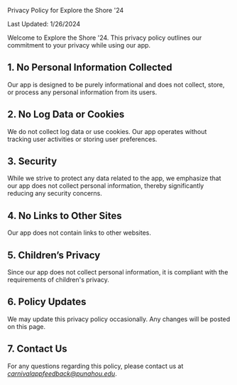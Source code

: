 Privacy Policy for Explore the Shore '24

Last Updated: 1/26/2024

Welcome to Explore the Shore '24. This privacy policy outlines our commitment to your privacy while using our app.

## 1. No Personal Information Collected

Our app is designed to be purely informational and does not collect, store, or process any personal information from its users.

## 2. No Log Data or Cookies

We do not collect log data or use cookies. Our app operates without tracking user activities or storing user preferences.

## 3. Security

While we strive to protect any data related to the app, we emphasize that our app does not collect personal information, thereby significantly reducing any security concerns.

## 4. No Links to Other Sites

Our app does not contain links to other websites.

## 5. Children’s Privacy

Since our app does not collect personal information, it is compliant with the requirements of children's privacy.

## 6. Policy Updates

We may update this privacy policy occasionally. Any changes will be posted on this page.

## 7. Contact Us

For any questions regarding this policy, please contact us at *carnivalappfeedback@punahou.edu*.